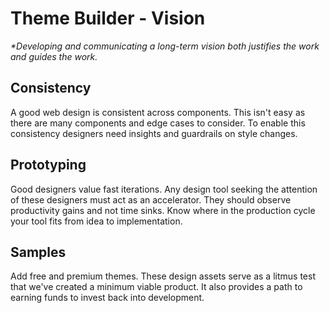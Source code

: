# Theme Builder - Vision

_*Developing and communicating a long-term vision both justifies the work and guides the work._

## Consistency

A good web design is consistent across components. This isn't easy as there are many components and edge cases to consider. To enable this consistency designers need insights and guardrails on style changes.

## Prototyping

Good designers value fast iterations. Any design tool seeking the attention of these designers must act as an accelerator. They should observe productivity gains and not time sinks. Know where in the production cycle your tool fits from idea to implementation.

## Samples

Add free and premium themes. These design assets serve as a litmus test that we've created a minimum viable product. It also provides a path to earning funds to invest back into development.
